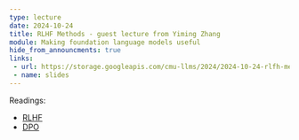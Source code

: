 ```yaml
---
type: lecture
date: 2024-10-24
title: RLHF Methods - guest lecture from Yiming Zhang
module: Making foundation language models useful
hide_from_announcments: true
links: 
 - url: https://storage.googleapis.com/cmu-llms/2024/2024-10-24-rlfh-methods.pdf
 - name: slides
---
```

Readings:
 - [RLHF](https://arxiv.org/abs/2203.02155)
 - [DPO](https://arxiv.org/abs/2305.18290)
